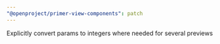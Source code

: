 ```yaml
---
"@openproject/primer-view-components": patch
---
```


Explicitly convert params to integers where needed for several previews
